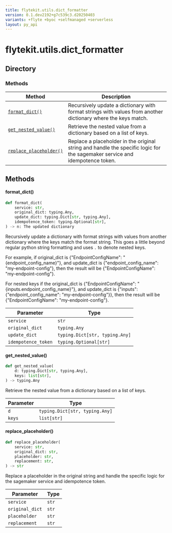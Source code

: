 ```yaml
---
title: flytekit.utils.dict_formatter
version: 0.1.dev2192+g7c539c3.d20250403
variants: +flyte +byoc +selfmanaged +serverless
layout: py_api
---
```


# flytekit.utils.dict_formatter

## Directory

### Methods

| Method | Description |
|-|-|
| [`format_dict()`](#format_dict) | Recursively update a dictionary with format strings with values from another dictionary where the keys match. |
| [`get_nested_value()`](#get_nested_value) | Retrieve the nested value from a dictionary based on a list of keys. |
| [`replace_placeholder()`](#replace_placeholder) | Replace a placeholder in the original string and handle the specific logic for the sagemaker service and idempotence token. |


## Methods

#### format_dict()

```python
def format_dict(
    service: str,
    original_dict: typing.Any,
    update_dict: typing.Dict[str, typing.Any],
    idempotence_token: typing.Optional[str],
) -> n: The updated dictionary
```
Recursively update a dictionary with format strings with values from another dictionary where the keys match
the format string. This goes a little beyond regular python string formatting and uses `.` to denote nested keys.

For example, if original_dict is {"EndpointConfigName": "{endpoint_config_name}"},
and update_dict is {"endpoint_config_name": "my-endpoint-config"},
then the result will be {"EndpointConfigName": "my-endpoint-config"}.

For nested keys if the original_dict is {"EndpointConfigName": "{inputs.endpoint_config_name}"},
and update_dict is {"inputs": {"endpoint_config_name": "my-endpoint-config"}},
then the result will be {"EndpointConfigName": "my-endpoint-config"}.



| Parameter | Type |
|-|-|
| `service` | `str` |
| `original_dict` | `typing.Any` |
| `update_dict` | `typing.Dict[str, typing.Any]` |
| `idempotence_token` | `typing.Optional[str]` |

#### get_nested_value()

```python
def get_nested_value(
    d: typing.Dict[str, typing.Any],
    keys: list[str],
) -> typing.Any
```
Retrieve the nested value from a dictionary based on a list of keys.


| Parameter | Type |
|-|-|
| `d` | `typing.Dict[str, typing.Any]` |
| `keys` | `list[str]` |

#### replace_placeholder()

```python
def replace_placeholder(
    service: str,
    original_dict: str,
    placeholder: str,
    replacement: str,
) -> str
```
Replace a placeholder in the original string and handle the specific logic for the sagemaker service and idempotence token.


| Parameter | Type |
|-|-|
| `service` | `str` |
| `original_dict` | `str` |
| `placeholder` | `str` |
| `replacement` | `str` |

